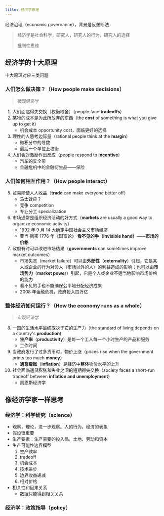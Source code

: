 ```yaml
---
title: 经济学原理
---
```


经济治理（economic governance），背景是反垄断法

> 经济学是社会科学，研究人，研究人的行为，研究人的选择
>
> 批判性思维

## 经济学的十大原理

十大原理对应三类问题

### 人们怎么做决策？（How people make decisions）

> 微观经济学

1. 人们面临得失交换（权衡取舍）（people face **tradeoffs**）
2. 某物的成本是为此所放弃的东西（the **cost** of something is what you give up to get it）
    - 机会成本 opportunity cost，面临更好的选择
3. 理性的人思考边际量（rational people think at the **margin**）
    - 微积分中的导数
    - 最后一个单位上权衡
4. 人们会对激励作出反应（people respond to **incentive**）
    - 汽车的安全带
    - 金融危机中的金融衍生品——保险

### 人们如何相互作用？（How people interact）

5. 贸易能使人人收益（**trade** can make everyone better off）
    - 马太效应？
    - 竞争 competition
    - 专业分工 specialization
6. 市场通常是组织经济活动的好方式（**markets** are usually a good way to organize economic activity）
    - 1992 年 9 月 14 大确定中国社会主义市场经济
    - 亚当·斯密 1776 年《国富论》 **看不见的手（invisible hand）**——**市场的价格**
7. 政府有时可以改进市场结果（**governments** can sometimes improve market outcomes）
    - 市场失灵（market failure）可以由**外部性**（**externality**）引起，它是某人或企业的行为对旁人（市场以外的人）的利益造成的影响；也可以由**市场势力**（**market power**）引起，它是个人或企业不适当地影响市场价格的能力
    - 看不见的手也不能确保公平地分配经济成果
    - 2008 年金融危机，政府投入四万亿

### 整体经济如何运行？（How the economy runs as a whole）

> 宏观经济学

8. 一国的生活水平最终取决于它的生产力（the standard of living depends on a country's **production**)
    - **生产率**（**productivity**）是每一个工人每一个小时生产的产品和服务
    - 工作时间
9. 当政府发行了过多货币时，物价上涨（prices rise when the government prints too much **money**）
    - **通货膨胀**（**inflation**）是经济中**整体**物价水平的上升
10. 社会面临通货膨胀和失业之间的短期得失交换（society faces a short-run tradeoff between **inflation and unemployment**）
    - 凯恩斯经济学

## 像经济学家一样思考

### 经济学：科学研究（science）

- 观察，理论，进一步观察。人的行为，经济的表象
- 假设很重要
- 生产要素：生产需要的投入品，土地、劳动和资本
- 生产可能性边界模型
    1. 生产效率
    2. tradeoff
    3. 机会成本
    4. 技术进步
    5. 边界收益递减
    6. 相对价格
- 相关性和因果关系
    - 数据只能得到相关关系

### 经济学：政策指导（policy）

